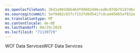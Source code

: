 ```yaml
---
ms.openlocfilehash: 36d1a903d6b46df90602486ced8c87dbf9187d6c
ms.sourcegitcommit: 5ef0d02cb57c7153fd9d5417cdcad45665af832e
ms.translationtype: MT
ms.contentlocale: de-DE
ms.lasthandoff: 08/29/2019
ms.locfileid: "71139729"
---
```

<span data-ttu-id="667ee-101">WCF Data Services</span><span class="sxs-lookup"><span data-stu-id="667ee-101">WCF Data Services</span></span>